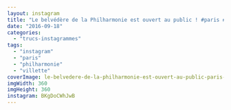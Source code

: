 ```yaml
---
layout: instagram
title: "Le belvédère de la Philharmonie est ouvert au public ! #paris #philharmonie #75019 #villette"
date: "2016-09-18"
categories: 
  - "trucs-instagrammes"
tags: 
  - "instagram"
  - "paris"
  - "philharmonie"
  - "villette"
coverImage: le-belvedere-de-la-philharmonie-est-ouvert-au-public-paris-philharmonie-75019-villette.jpg
imgWidth: 360
imgHeight: 360
instagram: BKgDoCWhJwB
---
```


